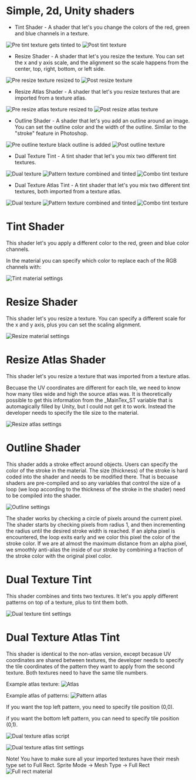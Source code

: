 # Simple, 2d, Unity shaders

* Tint Shader - A shader that let's you change the colors of the red, green and blue channels in a texture.

![Pre tint texture](Readme-Images/Tint-2.png?raw=true "Tint 1") gets tinted to ![Post tint texture](Readme-Images/Tint-1.png?raw=true "Tint 2")


* Resize Shader - A shader that let's you resize the texture. You can set the x and y axis scale, and the alignment so the scale happens from the center, top, right, bottom, or left side.

![Pre resize texture](Readme-Images/Resize-1.png?raw=true "Tint 1") resized to ![Post resize texture](Readme-Images/Resize-2.png?raw=true "Tint 2")


* Resize Atlas Shader - A shader that let's you resize textures that are imported from a texture atlas.

![Pre resize atlas texture](Readme-Images/Resize-Atlas-1.png?raw=true "Tint 1") resized to ![Post resize atlas texture](Readme-Images/Resize-Atlas-2.png?raw=true "Tint 2")


* Outline Shader - A shader that let's you add an outline around an image. You can set the outline color and the width of the outline. Similar to the "stroke" feature in Photoshop.

![Pre outline texture](Readme-Images/Outline-1.png?raw=true "Tint 1") black outline is added ![Post outline texture](Readme-Images/Outline-2.png?raw=true "Tint 2")


* Dual Texture Tint - A tint shader that let's you mix two different tint textures.

![Dual texture](Readme-Images/test_texture2.png?raw=true "Texture") ![Pattern texture](Readme-Images/test_pattern.png?raw=true "Pattern") combined and tinted ![Combo tint texture](Readme-Images/Dual-Texture.png?raw=true "Combo")


* Dual Texture Atlas Tint - A tint shader that let's you mix two different tint textures, both imported from a texture atlas.

![Dual texture](Readme-Images/atlas_texture.png?raw=true "Texture") ![Pattern texture](Readme-Images/atlas_pattern.png?raw=true "Pattern") combined and tinted ![Combo tint texture](Readme-Images/Dual-Texture-Atlas.png?raw=true "Combo")

# Tint Shader
This shader let's you apply a different color to the red, green and blue color channels.

In the material you can specify which color to replace each of the RGB channels with:

![Tint material settings](Readme-Images/Tint-Material-Settings.png?raw=true "Tint Material Settings")


# Resize Shader
This shader let's you resize a texture. You can specify a different scale for the x and y axis, plus you can set the scaling alignment.

![Resize material settings](Readme-Images/Resize-Material-Settings.png?raw=true "Resize material settings")


# Resize Atlas Shader
This shader let's you resize a texture that was imported from a texture atlas.

Becuase the UV coordinates are different for each tile, we need to know how many tiles wide and high the source atlas was. It is theoretically possible to get this information from the _MainTex_ST variable that is automagically filled by Unity, but I could not get it to work. Instead the developer needs to specify the tile size to the material.

![Resize atlas settings](Readme-Images/Resize-Atlas-Settings.png?raw=true "Resize atlas settings")

# Outline Shader
This shader adds a stroke effect around objects. Users can specify the color of the stroke in the material. The size (thickness) of the stroke is hard coded into the shader and needs to be modified there. That is becuase shaders are pre-compiled and so any variables that control the size of a loop (we loop according to the thickness of the stroke in the shader) need to be compiled into the shader.

![Outline settings](Readme-Images/Outline-Settings.png?raw=true "Outline settings")

The shader works by checking a circle of pixels around the current pixel. The shader starts by checking pixels from radius 1, and then incrementing the radius until the desired stroke width is reached. If an alpha pixel is encountered, the loop exits early and we color this pixel the color of the stroke color. If we are at almost the maximum distance from an alpha pixel, we smoothly anti-alias the inside of our stroke by combining a fraction of the stroke color with the original pixel color.


# Dual Texture Tint

This shader combines and tints two textures. It let's you apply different patterns on top of a texture, plus to tint them both.

![Dual texture tint settings](Readme-Images/Dual-Texture-Settings.png?raw=true "Dual texture tint settings")


# Dual Texture Atlas Tint

This shader is identical to the non-atlas version, except becasue UV coordinates are shared between textures, the developer needs to specify the tile coordinates of the pattern they want to apply from the second texture. Both textures need to have the same tile numbers. 

Example atlas texture:
![Atlas](Readme-Images/atlas_texture.png?raw=true "Atlas texture")

Example atlas of patterns:
![Pattern atlas](Readme-Images/atlas_pattern.png?raw=true "Atlas pattern")

If you want the top left pattern, you need to specify tile position (0,0). 

if you want the bottom left pattern, you can need to specify tile position (0,1).

![Dual texture atlas script](Readme-Images/Dual-Texture-Atlas-Script.png?raw=true "Dual texture atlas tint script")

![Dual texture atlas tint settings](Readme-Images/Dual-Texture-Atlas-Settings.png?raw=true "Dual texture atlas tint settings")



Note! You have to make sure all your imported textures have their mesh type set to Full Rect.
Sprite Mode -> Mesh Type -> Full Rect
![Full rect material](Readme-Images/Full-Rect-Material.png?raw=true "Full rect material")

